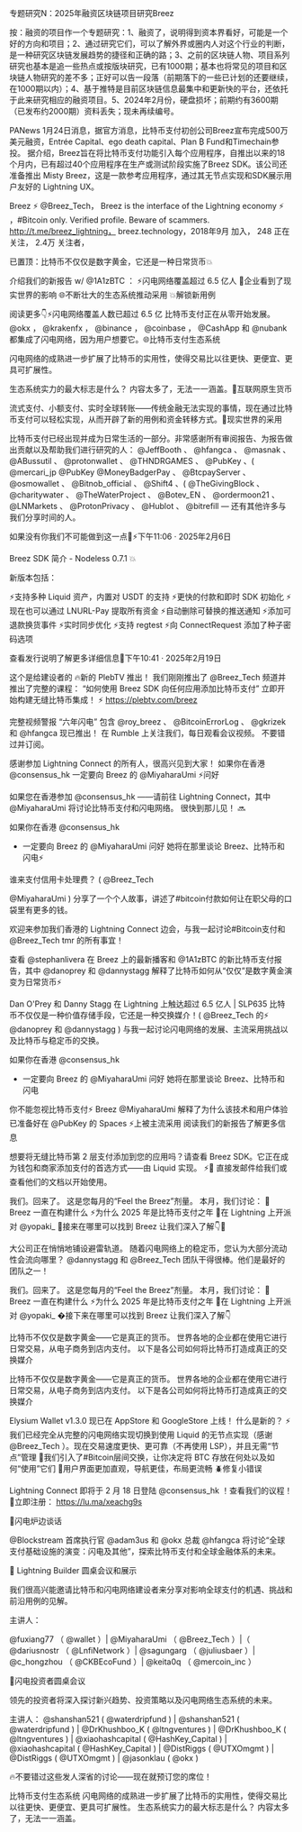 专题研究N：2025年融资区块链项目研究Breez 

按：融资的项目作一个专题研究：1、融资了，说明得到资本界看好，可能是一个好的方向和项目；2、通过研究它们，可以了解外界或圈内人对这个行业的判断，是一种研究区块链发展趋势的捷径和正确的路；3、之前的区块链人物、项目系列研究也基本是追一些热点或按版块研究，已有1000期；基本也将常见的项目和区块链人物研究的差不多；正好可以告一段落（前期落下的一些已计划的还要继续，在1000期以内）；4、基于推特是目前区块链信息最集中和更新快的平台，还依托于此来研究相应的融资项目。5、2024年2月份，硬盘损坏；前期约有3600期（已发布约2000期）资料丢失；现未再续编号。

PANews 1月24日消息，据官方消息，比特币支付初创公司Breez宣布完成500万美元融资，Entrée Capital、ego death capital、Plan ₿ Fund和Timechain参投。
据介绍，Breez旨在将比特币支付功能引入每个应用程序，自推出以来的18个月内，已有超过40个应用程序在生产或测试阶段实施了Breez SDK。该公司还准备推出 Misty Breez，这是一款参考应用程序，通过其无节点实现和SDK展示用户友好的 Lightning UX。

Breez 
⚡
@Breez_Tech，
Breez is the interface of the Lightning economy ⚡
，#Bitcoin only. Verified profile. Beware of scammers. 
http://t.me/breez_lightning，
breez.technology，2018年9月 加入，
248 正在关注，
2.4万 关注者，


已置顶：比特币不仅仅是数字黄金，它还是一种日常货币💥

介绍我们的新报告 w/ 
@1A1zBTC
 ：
⚡️闪电网络覆盖超过 6.5 亿人
🛒企业看到了现实世界的影响
🌐不断壮大的生态系统推动采用
💥解锁新用例

阅读更多👇⚡️闪电网络覆盖人数已超过 6.5 亿
比特币支付正在从零开始发展。 
@okx
 ， 
@krakenfx
 ， 
@binance
 ， 
@coinbase
 ， 
@CashApp
和
@nubank
都集成了闪电网络，因为用户想要它。🌐比特币支付生态系统

闪电网络的成熟进一步扩展了比特币的实用性，使得交易比以往更快、更便宜、更具可扩展性。

生态系统实力的最大标志是什么？
内容太多了，无法一一涵盖。📱互联网原生货币

流式支付、小额支付、实时全球转账——传统金融无法实现的事情，现在通过比特币支付可以轻松实现，从而开辟了新的用例和资金转移方式。🛒现实世界的采用

比特币支付已经出现并成为日常生活的一部分。非常感谢所有审阅报告、为报告做出贡献以及帮助我​​们进行研究的人： 
@JeffBooth
 、 
@hfangca
 、 
@masnak
 、 
@ABussutil
 、 
@protonwallet
 、 
@THNDRGAMES
 、
@PubKey
 、( 
@mercari_jp
 @PubKey 
@MoneyBadgerPay
 、 
@BtcpayServer
 、 
@osmowallet
 、 
@Bitnob_official
 、 
@Shift4
 、( 
@TheGivingBlock
 、 
@charitywater
 、 
@TheWaterProject
 、 
@Botev_EN
 、 
@ordermoon21
 、 
@LNMarkets
 、 
@ProtonPrivacy
 、 
@Hublot
 、 
@bitrefill
 — 还有其他许多与我们分享时间的人。

如果没有你我们不可能做到这一点🙏⚡️下午11:06 · 2025年2月6日

Breez SDK 简介 - Nodeless 0.7.1 💥

新版本包括：

⚡️支持多种 Liquid 资产，内置对 USDT 的支持
⚡️更快的付款和即时 SDK 初始化
⚡️现在也可以通过 LNURL-Pay 提取所有资金
⚡️自动删除可替换的推送通知
⚡️添加可退款换货事件
⚡️实时同步优化
⚡️支持 regtest
⚡️向 ConnectRequest 添加了种子密码选项

查看发行说明了解更多详细信息🧵下午10:41 · 2025年2月19日

这个是给建设者的
🔥新的 PlebTV 推出！
我们刚刚推出了
@Breez_Tech
频道并推出了完整的课程：
“如何使用 Breez SDK 向任何应用添加比特币支付”
立即开始构建无缝比特币集成！ ⚡ 
https://plebtv.com/breez 

完整视频警报
“六年闪电” 包含
@roy_breez
 、 
@BitcoinErrorLog
 、 
@gkrizek
和
@hfangca
现已推出！
在 Rumble 上关注我们，每日观看会议视频。
不要错过并订阅。 

感谢参加 Lightning Connect 的所有人，很高兴见到大家！
如果你在香港
@consensus_hk
一定要向 Breez 的
@MiyaharaUmi
 ⚡️问好

如果您在香港参加
@consensus_hk
 ——请前往 Lightning Connect，其中
@MiyaharaUmi
将讨论比特币支付和闪电网络。
很快到那儿见！ 🔜

如果你在香港
@consensus_hk
 - 一定要向 Breez 的
@MiyaharaUmi
问好
她将在那里谈论 Breez、比特币和闪电⚡️

谁来支付信用卡处理费？
( 
@Breez_Tech
 
@MiyaharaUmi
 ) 分享了一个个人故事，讲述了#bitcoin付款如何让在职父母的口袋里有更多的钱。

欢迎来参加我们香港的 Lightning Connect 边会，与我一起讨论#Bitcoin支付和
@Breez_Tech
 tmr 的所有事宜！

查看
@stephanlivera
在 Breez 上的最新播客和
@1A1zBTC
的新比特币支付报告，其中
@danoprey
和
@dannystagg
解释了比特币如何从“仅仅”是数字黄金演变为日常货币⚡️

Dan O'Prey 和 Danny Stagg 在 Lightning 上触达超过 6.5 亿人 | SLP635
比特币不仅仅是一种价值存储手段，它还是一种交换媒介！( 
@Breez_Tech
的⚡️
@danoprey
和
@dannystagg
 ) 与我一起讨论闪电网络的发展、主流采用挑战以及比特币与稳定币的交换。

如果你在香港
@consensus_hk
 - 一定要向 Breez 的
@MiyaharaUmi
问好
她将在那里谈论 Breez、比特币和闪电

你不能忽视比特币支付⚡️
Breez 
@MiyaharaUmi
解释了为什么该技术和用户体验已准备好在
@PubKey
的 Spaces ⚡️上被主流采用
阅读我们的新报告了解更多信息

想要将无缝比特币第 2 层支付添加到您的应用吗？请查看 Breez SDK。它正在成为钱包和商家添加支付的首选方式——由 Liquid 实现。 ⚡️🌊
直接发邮件给我们或查看他们的文档以开始使用。 

我们。回来了。
这是您每月的“Feel the Breez”剂量。
本月，我们讨论：
🚀 Breez 一直在构建什么
⚡️为什么 2025 年是比特币支付之年
🕺在 Lightning 上开派对
@yopaki_
👀接来在哪里可以找到 Breez
让我们深入了解👇🧵

大公司正在悄悄地铺设避雷轨道。
随着闪电网络上的稳定币，您认为大部分流动性会流向哪里？
@dannystagg
和
@Breez_Tech
团队干得很棒。他们是最好的团队之一！

我们。回来了。
这是您每月的“Feel the Breez”剂量。
本月，我们讨论：
🚀 Breez 一直在构建什么
⚡️为什么 2025 年是比特币支付之年
🕺在 Lightning 上开派对
@yopaki_
�接下来在哪里可以找到 Breez
让我们深入了解👇

比特币不仅仅是数字黄金——它是真正的货币。
世界各地的企业都在使用它进行日常交易，从电子商务到店内支付。
以下是各公司如何将比特币打造成真正的交换媒介

比特币不仅仅是数字黄金——它是真正的货币。
世界各地的企业都在使用它进行日常交易，从电子商务到店内支付。
以下是各公司如何将比特币打造成真正的交换媒介

Elysium Wallet v1.3.0 现已在 AppStore 和 GoogleStore 上线！
什么是新的？
⚡我们已经完全从完整的闪电网络实现切换到使用 Liquid 的无节点实现（感谢
@Breez_Tech
 ）。现在交易速度更快、更可靠（不再使用 LSP），并且无需“节点”管理
🔁我们引入了#Bitcoin层间交换，让你决定将 BTC 存放在何处以及如何“使用”它们
🎯用户界面更加直观，导航更佳，布局更流畅
🪲修复小错误

 Lightning Connect 即将于 2 月 18 日登陆
@consensus_hk
 ！查看我们的议程！
🔗立即注册： https://lu.ma/xeachg9s

🔹闪电炉边谈话

@Blockstream
首席执行官
@adam3us
和
@okx
总裁
@hfangca
将讨论“全球支付基础设施的演变：闪电及其他”，探索比特币支付和全球金融体系的未来。

🔹 Lightning Builder 圆桌会议和展示

我们很高兴能邀请比特币和闪电网络建设者来分享对影响全球支付的机遇、挑战和前沿用例的见解。

主讲人：

@fuxiang77
 （ 
@wallet
 ）| 
@MiyaharaUmi
 （ 
@Breez_Tech
 ）|（ 
@dariusnostr
 （ 
@LnfiNetwork
 ）| 
@sagungarg
 （ 
@juliusbaer
 ）| 
@c_hongzhou
 （ 
@CKBEcoFund
 ）| 
@keita0q
 （ 
@mercoin_inc
 ）

🔹闪电投资者圆桌会议

领先的投资者将深入探讨新兴趋势、投资策略以及闪电网络生态系统的未来。

主讲人：
@shanshan521
 ( 
@waterdripfund
 ) | @shanshan521 ( @waterdripfund ) | 
@DrKhushboo_K
 ( 
@ltngventures
 ) | @DrKhushboo_K ( @ltngventures ) | 
@xiaohashcapital
 ( 
@HashKey_Capital
 ) | @xiaohashcapital ( @HashKey_Capital ) | 
@DistRiggs
 ( 
@UTXOmgmt
 ) | @DistRiggs ( @UTXOmgmt ) | 
@jasonklau
 ( 
@okx
 )

🔥不要错过这些发人深省的讨论——现在就预订您的席位！

比特币支付生态系统
闪电网络的成熟进一步扩展了比特币的实用性，使得交易比以往更快、更便宜、更具可扩展性。
生态系统实力的最大标志是什么？
内容太多了，无法一一涵盖。